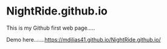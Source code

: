 # NightRide.github.io
This is my Github   first web page.....

Demo here.......https://mdilias41.github.io/NightRide.github.io/
